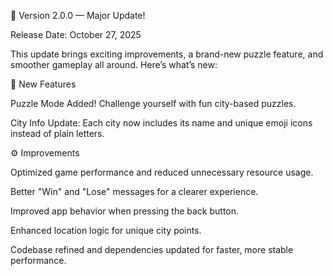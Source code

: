 🌟 Version 2.0.0 — Major Update!

Release Date: October 27, 2025

This update brings exciting improvements, a brand-new puzzle feature, and smoother gameplay all around. Here’s what’s new:

🧩 New Features

Puzzle Mode Added! Challenge yourself with fun city-based puzzles.

City Info Update: Each city now includes its name and unique emoji icons instead of plain letters.

⚙️ Improvements

Optimized game performance and reduced unnecessary resource usage.

Better "Win" and "Lose" messages for a clearer experience.

Improved app behavior when pressing the back button.

Enhanced location logic for unique city points.

Codebase refined and dependencies updated for faster, more stable performance.